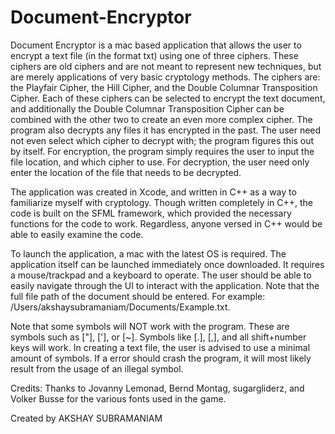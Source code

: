 # Document-Encryptor
Document Encryptor is a mac based application that allows the user to encrypt a text file (in the format txt) using one of three 
ciphers. These ciphers are old ciphers and are not meant to represent new techniques, but are merely applications of very 
basic cryptology methods. The ciphers are: the Playfair Cipher, the Hill Cipher, and the Double Columnar Transposition Cipher. 
Each of these ciphers can be selected to encrypt the text document, and additionally the Double Columnar Transposition Cipher
can be combined with the other two to create an even more complex cipher. The program also decrypts any files it has encrypted 
in the past. The user need not even select which cipher to decrypt with; the program figures this out by itself. 
For encryption, the program simply requires the user to input the file location, and which cipher to use. For 
decryption, the user need only enter the location of the file that needs to be decrypted.

The application was created in Xcode, and written in C++ as a way to familiarize myself with cryptology. Though written 
completely in C++, the code is built on the SFML framework, which provided the necessary functions for the code to work. 
Regardless, anyone versed in C++ would be able to easily examine the code.

To launch the application, a mac with the latest OS is required. The application itself can be launched immediately once 
downloaded. It requires a mouse/trackpad and a keyboard to operate. The user should be able to easily navigate through the UI
to interact with the application. Note that the full file path of the document should be entered. For example:
/Users/akshaysubramaniam/Documents/Example.txt. 

Note that some symbols will NOT work with the program. These are symbols such as ["], ['], or [~]. Symbols like [.], [,], and all shift+number keys will work. In creating a text file, the user is advised to use a minimal amount of symbols. If a error 
should crash the program, it will most likely result from the usage of an illegal symbol.

Credits: Thanks to Jovanny Lemonad, Bernd Montag, sugargliderz, and Volker Busse for the various fonts used in the game.

Created by AKSHAY SUBRAMANIAM
